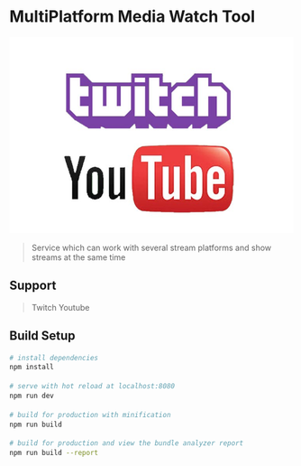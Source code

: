 # MultiPlatform Media Watch Tool
<p align="center"><img src="src/assets/YouTubeTwitch.jpg"></p>

> Service which can work with several stream platforms and show streams at the same time
## Support
> Twitch
> Youtube

## Build Setup

``` bash
# install dependencies
npm install

# serve with hot reload at localhost:8080
npm run dev

# build for production with minification
npm run build

# build for production and view the bundle analyzer report
npm run build --report
```
